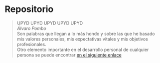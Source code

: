 # Repositorio
> UPYD UPYD UPYD UPYD UPYD<br>
*Álvaro Pombo*<br>
Son palabras que llegan a lo más hondo y sobre las que he basado mis valores personales, mis expectativas vitales y mis objetivos profesionales.<br>
Otro elemento importante en el desarrollo personal de cualquier persona se puede encontrar [en el siguiente enlace](https://www.youtube.com/watch?v=JrNeQiMAcAM)<br>
